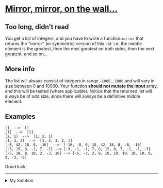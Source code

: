 # [Mirror, mirror, on the wall...](https://www.codewars.com/kata/5f55ecd770692e001484af7d/)

## Too long, didn't read

You get a list of integers, and you have to write a function `mirror` that returns the "mirror" (or symmetric) version of this list: i.e. the middle element is the greatest, then the next greatest on both sides, then the next greatest, and so on...

## More info

The list will always consist of integers in range `-1000..1000` and will vary in size between 0 and 10000. Your function **should not mutate the input** array, and this will be tested (where applicable). Notice that the returned list will always be of odd size, since there will always be a definitive middle element.

## Examples

    []  -->  []
    [1]  -->  [1]
    [2, 1]  -->  [1, 2, 1]
    [1, 3, 2]  -->  [1, 2, 3, 2, 1]
    [-8, 42, 18, 0, -16]  -->  [-16, -8, 0, 18, 42, 18, 0, -8, -16]
    [-3, 15, 8, -1, 7, -1] --> [-3, -1, -1, 7, 8, 15, 8, 7, -1, -1, -3]
    [-5, 10, 8, 10, 2, -3, 10] --> [-5, -3, 2, 8, 10, 10, 10, 10, 10, 8, 2, -3, -5]

Good luck!

---

<details><summary>My Solution</summary>

```js
function mirror(data) {
  const sorted = [...data].sort((a, b) => a - b)
  return [...sorted, ...sorted.reverse().slice(1)]
}
```

</details>

